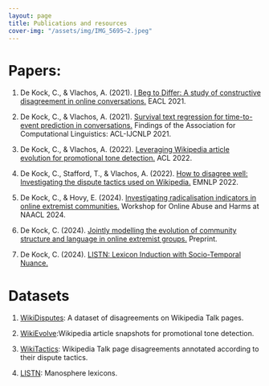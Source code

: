 ```yaml
---
layout: page
title: Publications and resources
cover-img: "/assets/img/IMG_5695~2.jpeg"
---
```

# Papers: 

1. De Kock, C., & Vlachos, A. (2021). [I Beg to Differ: A study of constructive disagreement in online conversations.](https://aclanthology.org/2021.eacl-main.173/) EACL 2021.

2. De Kock, C., & Vlachos, A. (2021). [Survival text regression for time-to-event prediction in conversations.](https://aclanthology.org/2021.findings-acl.104.pdf) Findings of the Association for Computational Linguistics: ACL-IJCNLP 2021.

3. De Kock, C., & Vlachos, A. (2022). [Leveraging Wikipedia article evolution for promotional tone detection.](https://aclanthology.org/2022.acl-long.384/) ACL 2022.

4. De Kock, C., Stafford, T., & Vlachos, A. (2022). [How to disagree well: Investigating the dispute tactics used on Wikipedia.](https://arxiv.org/pdf/2212.08353.pdf) EMNLP 2022.

5. De Kock, C., & Hovy, E. (2024). [Investigating radicalisation indicators in online extremist communities.](https://aclanthology.org/2024.woah-1.1.pdf) Workshop for Online Abuse and Harms at NAACL 2024.

6. De Kock, C. (2024). [Jointly modelling the evolution of community structure and language in online extremist groups.](https://arxiv.org/pdf/arXiv:2409.19243.pdf) Preprint.

7. De Kock, C. (2024). [LISTN: Lexicon Induction with Socio-Temporal Nuance.](https://arxiv.org/pdf/arXiv:2409.19257.pdf)

# Datasets
1. [WikiDisputes](https://github.com/christinedekock11/wikidisputes): A dataset of disagreements on Wikipedia Talk pages.

2. [WikiEvolve](https://github.com/christinedekock11/wiki-evolve):Wikipedia article snapshots for promotional tone detection.

3. [WikiTactics](https://github.com/christinedekock11/wikitactics): Wikipedia Talk page disagreements annotated according to their dispute tactics.

4. [LISTN](https://github.com/christinedekock11/listn/tree/main): Manosphere lexicons.
